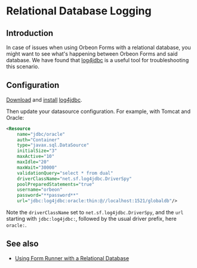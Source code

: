 # Relational Database Logging

<!-- toc -->

## Introduction

In case of issues when using Orbeon Forms with a relational database, you might want to see what's happening between Orbeon Forms and said database. We have found that [log4jdbc](https://github.com/arthurblake/log4jdbc) is a useful tool for troubleshooting this scenario.

## Configuration

[Download](https://github.com/arthurblake/log4jdbc/releases) and [install](https://code.google.com/p/log4jdbc/) [log4jdbc](https://github.com/arthurblake/log4jdbc).

Then update your datasource configuration. For example, with Tomcat and Oracle:

```xml
<Resource
    name="jdbc/oracle"
    auth="Container"
    type="javax.sql.DataSource"
    initialSize="3"
    maxActive="10"
    maxIdle="20"
    maxWait="30000"
    validationQuery="select * from dual"
    driverClassName="net.sf.log4jdbc.DriverSpy"
    poolPreparedStatements="true"
    username="orbeon"
    password="**password**"
    url="jdbc:log4jdbc:oracle:thin:@//localhost:1521/globaldb"/>
```

Note the `driverClassName` set to `net.sf.log4jdbc.DriverSpy`, and the `url` starting with `jdbc:log4jdbc:`, followed by the usual driver prefix, here `oracle:`.

## See also

- [Using Form Runner with a Relational Database](../../form-runner/persistence/relational-db.md)